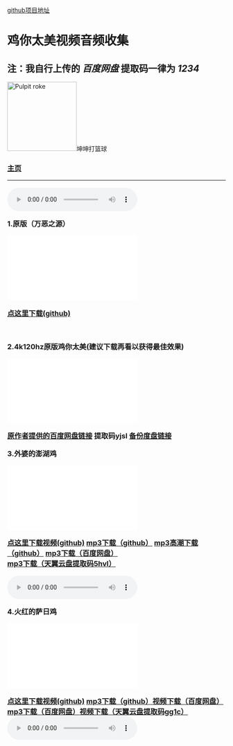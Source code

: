 <p><a href="https://github.com/hplook233/jntm" target="_blank">github项目地址</a><p>
<p><h1>鸡你太美视频音频收集</h1></p>
<p><h2>注：我自行上传的 <i>百度网盘</i> 提取码一律为 <i>1234</i></h2></p>
<p><img src="hplook.github.io/kunkunbasketball.gif" alt="Pulpit roke" width="160" height="160">坤坤打篮球</p>
<p><h3><a href="https://hplook233.github.io/" target="_blank">主页</a></p>
<hr>
 <audio controls>
  <source src="https://raw.githubusercontent.com/hplook233/hplook233.github.io/main/SWIN-S%20-%20%E5%8F%AA%E5%9B%A0%E4%BD%A0%E5%A4%AA%E7%BE%8E.mp3" type="audio/mpeg">
  <source src="https://raw.githubusercontent.com/hplook233/hplook233.github.io/main/SWIN-S%20-%20%E5%8F%AA%E5%9B%A0%E4%BD%A0%E5%A4%AA%E7%BE%8E.ogg" type="audio/ogg">
  <embed height="50" width="100" src="https://raw.githubusercontent.com/hplook233/hplook233.github.io/main/SWIN-S%20-%20%E5%8F%AA%E5%9B%A0%E4%BD%A0%E5%A4%AA%E7%BE%8E.mp3">
</audio>
<p>1.原版（万恶之源）</p>
<p><iframe src="//player.bilibili.com/player.html?aid=50183113&bvid=BV1Pb411G7ME&cid=87845846&page=1" scrolling="no" border="0" frameborder="no" framespacing="0" allowfullscreen="true"> </iframe></p>
<p><a href="https://raw.githubusercontent.com/hplook233/hplook233.github.io/main/%E9%B8%A1%E4%BD%A0%E5%A4%AA%E7%BE%8E%20%20%E5%8E%9F%E7%89%88%E8%A7%86%E9%A2%91.flv" target="_blank">点这里下载(github)</a></p>
<br>
<p>2.4k120hz原版鸡你太美(建议下载再看以获得最佳效果)</p>
<p><iframe src="//player.bilibili.com/player.html?aid=683756035&bvid=BV1bU4y1U7cK&cid=729525092&page=1" scrolling="no" border="0" frameborder="no" framespacing="0" allowfullscreen="true"> </iframe></p>
<p><a href="https://pan.baidu.com/s/1oktgIiwoA8bOf9jfoTdanA?pwd=yjsl" target="_blank">原作者提供的百度网盘链接</a> 提取码yjsl <a href="https://pan.baidu.com/s/1bdRRiGdlz1L4-2Nu97OgoQ?pwd=1234" target="_blank">备份度盘链接</a>
 <br>
 <p>3.外婆的澎湖鸡</p>
 <p><iframe src="//player.bilibili.com/player.html?aid=895208125&bvid=BV1HP4y1M7C5&cid=562478224&page=1" scrolling="no" border="0" frameborder="no" framespacing="0" allowfullscreen="true"> </iframe></p>
 <p><a href="https://raw.githubusercontent.com/hplook233/hplook233.github.io/main/%E5%A4%96%E5%A9%86%E5%AE%B6%E7%9A%84%E6%BE%8E%E6%B9%96%E9%B8%A1%E5%AE%8C%E6%95%B4%E7%89%88.flv" target="_blank">点这里下载视频(github)</a> <a href="https://raw.githubusercontent.com/hplook233/hplook233.github.io/main/wpjdphjmp3.mp3">mp3下载（github）</a>  <a href="https://raw.githubusercontent.com/hplook233/hplook233.github.io/main/wpjdphjgcmp3.mp3">mp3高潮下载（github）</a> <a href="https://pan.baidu.com/s/1J49gvUmOQIPy81bZywRAGA?pwd=1234">mp3下载（百度网盘）</a>  <a href="https://cloud.189.cn/web/share?code=Qn6VJjNfMbau" target="_blank">mp3下载（天翼云盘提取码5hvl）</a></p>
  <audio controls>
  <source src="https://raw.githubusercontent.com/hplook233/hplook233.github.io/main/wpdphjmp3.mp3" type="audio/mpeg">
  <source src="https://raw.githubusercontent.com/hplook233/hplook233.github.io/main/wpdphjoog.ogg" type="audio/ogg">
  <embed height="50" width="100" src="https://raw.githubusercontent.com/hplook233/hplook233.github.io/main/wpdphjmp3.mp3">
</audio>
<br>
<p>4.火红的萨日鸡</p>
<p><iframe src="//player.bilibili.com/player.html?aid=505595296&bvid=BV1eg411c7uN&cid=411678887&page=1" scrolling="no" border="0" frameborder="no" framespacing="0" allowfullscreen="true"> </iframe></p>
<p><a href="https://media.githubusercontent.com/media/hplook233/bigfile/master/%E3%80%90%E8%94%A1%E5%BE%90%E5%9D%A4%E3%80%91%E2%9A%A1%EF%B8%8F%E6%9D%80%20%E9%B8%A1%20%E9%83%8E%E2%9A%A1%EF%B8%8F.flv" target="_blank">点这里下载视频(github)</a>  <a href="https://raw.githubusercontent.com/hplook233/hplook233.github.io/main/%E3%80%90%E8%94%A1%E5%BE%90%E5%9D%A4%E3%80%91%E2%9A%A1%EF%B8%8F%E6%9D%80%20%E9%B8%A1%20%E9%83%8E%E2%9A%A1%EF%B8%8F.mp3" target="_blank">mp3下载（github）</a><a href="https://pan.baidu.com/s/1-SnRZiq9REn264o7pAVk9Q?pwd=1234" target="_blank">视频下载（百度网盘）</a><a href="https://pan.baidu.com/s/1OpQu1TvXNtrtItP0uFy1zA?pwd=1234" target="_blank">mp3下载（百度网盘）</a><a href="https://cloud.189.cn/web/share?code=zEzeaaeqimiq" target="_blank">视频下载（天翼云盘提取码gg1c）</a>
<br>
 <audio controls>
  <source src="https://raw.githubusercontent.com/hplook233/hplook233.github.io/main/%E3%80%90%E8%94%A1%E5%BE%90%E5%9D%A4%E3%80%91%E2%9A%A1%EF%B8%8F%E6%9D%80%20%E9%B8%A1%20%E9%83%8E%E2%9A%A1%EF%B8%8F.mp3" type="audio/mpeg">
  <source src="https://raw.githubusercontent.com/hplook233/hplook233.github.io/main/%E3%80%90%E8%94%A1%E5%BE%90%E5%9D%A4%E3%80%91%E2%9A%A1%EF%B8%8F%E6%9D%80%20%E9%B8%A1%20%E9%83%8E%E2%9A%A1%EF%B8%8F.oog" type="audio/ogg">
  <embed height="50" width="100" src="https://raw.githubusercontent.com/hplook233/hplook233.github.io/main/%E3%80%90%E8%94%A1%E5%BE%90%E5%9D%A4%E3%80%91%E2%9A%A1%EF%B8%8F%E6%9D%80%20%E9%B8%A1%20%E9%83%8E%E2%9A%A1%EF%B8%8F.mp3">
</audio>
<br>
